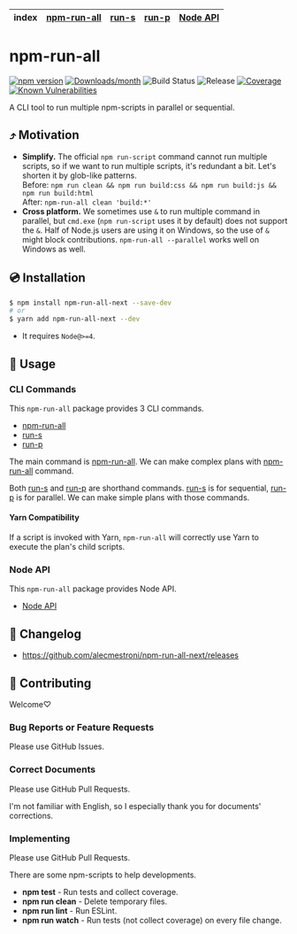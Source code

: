 | index | [npm-run-all] | [run-s] | [run-p] | [Node API] |
| ----- | ------------- | ------- | ------- | ---------- |


# npm-run-all

[![npm version](https://img.shields.io/npm/v/npm-run-all-next.svg)](https://www.npmjs.com/package/npm-run-all-next)
[![Downloads/month](https://img.shields.io/npm/dm/npm-run-all-next.svg)](http://www.npmtrends.com/npm-run-all-next)
![Build Status](https://img.shields.io/github/actions/workflow/status/alecmestroni/npm-run-all-next/ci.yml?branch=main)
![Release](https://img.shields.io/github/v/release/alecmestroni/npm-run-all-next?sort=semver)
[![Coverage](https://codecov.io/gh/alecmestroni/npm-run-all-next/graph/badge.svg?token=RFNGO6EIMF)](https://codecov.io/gh/alecmestroni/npm-run-all-next)
[![Known Vulnerabilities](https://snyk.io/test/npm/npm-run-all-next/badge.svg)](https://snyk.io/test/npm/npm-run-all-next)

A CLI tool to run multiple npm-scripts in parallel or sequential.

## ⤴️ Motivation

- **Simplify.** The official `npm run-script` command cannot run multiple scripts, so if we want to run multiple scripts, it's redundant a bit. Let's shorten it by glob-like patterns.<br>
  Before: `npm run clean && npm run build:css && npm run build:js && npm run build:html`<br>
  After: `npm-run-all clean 'build:*'`
- **Cross platform.** We sometimes use `&` to run multiple command in parallel, but `cmd.exe` (`npm run-script` uses it by default) does not support the `&`. Half of Node.js users are using it on Windows, so the use of `&` might block contributions. `npm-run-all --parallel` works well on Windows as well.

## 💿 Installation

```bash
$ npm install npm-run-all-next --save-dev
# or
$ yarn add npm-run-all-next --dev
```

- It requires `Node@>=4`.

## 📖 Usage

### CLI Commands

This `npm-run-all` package provides 3 CLI commands.

- [npm-run-all]
- [run-s]
- [run-p]

The main command is [npm-run-all].
We can make complex plans with [npm-run-all] command.

Both [run-s] and [run-p] are shorthand commands.
[run-s] is for sequential, [run-p] is for parallel.
We can make simple plans with those commands.

#### Yarn Compatibility

If a script is invoked with Yarn, `npm-run-all` will correctly use Yarn to execute the plan's child scripts.

### Node API

This `npm-run-all` package provides Node API.

- [Node API]

## 📰 Changelog

- https://github.com/alecmestroni/npm-run-all-next/releases

## 🍻 Contributing

Welcome♡

### Bug Reports or Feature Requests

Please use GitHub Issues.

### Correct Documents

Please use GitHub Pull Requests.

I'm not familiar with English, so I especially thank you for documents' corrections.

### Implementing

Please use GitHub Pull Requests.

There are some npm-scripts to help developments.

- **npm test** - Run tests and collect coverage.
- **npm run clean** - Delete temporary files.
- **npm run lint** - Run ESLint.
- **npm run watch** - Run tests (not collect coverage) on every file change.

[npm-run-all]: docs/npm-run-all.md
[run-s]: docs/run-s.md
[run-p]: docs/run-p.md
[node api]: docs/node-api.md
